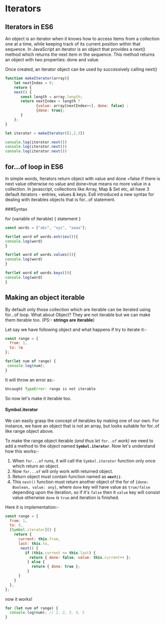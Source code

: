 # Iterators

## Iterators in ES6
An object is an iterator when it knows how to access items from a collection one at a time, while keeping track of its current position within that sequence. In JavaScript an iterator is an object that provides a next() method which returns the next item in the sequence. This method returns an object with two properties: done and value.

Once created, an iterator object can be used by successively calling next()

```js
function makeIterator(array){
    let nextIndex = 0;
    return {
    next() {
       const length = array.length;
       return nextIndex < length ?
              {value: array[nextIndex++], done: false} :
              {done: true};
       }
    };
}

let iterator = makeIterator([1,2,3])

console.log(iterator.next())
console.log(iterator.next())
console.log(iterator.next())

```


 ## for...of loop in ES6

 In simple words, Iterators return object with value and done =false if there is next value otherwise no value and done=true means no more value in a collection. In javascript, collections like Array, Map & Set etc, all have 3 default iterators - entries, values & keys.
Es6 introduced a new syntax for dealing with iterables objects that is for...of statement.

 ###Syntax

 for (variable of iterable) {
   statement
 }

```js
const words = ["abc", "xyz", "aaaa"];

for(let word of words.entries()){
console.log(word)
}

for(let word of words.values()){
console.log(word)
}

for(let word of words.keys()){
console.log(word)
}
```


## Making an object iterable 

By default only those collection which are iterable can be iterated using for...of loop. What about Object? They are not iterable but we can make them iterable too. (PS:- **strings are iterable**)

Let say we have following object and what happens if try to iterate it:- 

```js
const range = {
  from: 1,
  to: 5s
};

for(let num of range) {
 console.log(num);
}
```

It will throw an error as:- 

```js
Uncaught TypeError: range is not iterable
```

So now let's make it iterable too. 


#### Symbol.iterator

We can easily grasp the concept of iterables by making one of our own. For instance, we have an object that is not an array, but looks suitable for for..of like range object above. 

To make the range object iterable *(and thus let `for..of` work)* we need to add a method to the object named **`Symbol.iterator`**. Now let's understand how this works:-  

1. When `for...of` runs, it will call the `Symbol.iterator` function only once which return an object.
2. Now `for...of` will only work with returned object. 
3. Return object must contain function named as ***`next()`***.
4. This `next()` function must return another object of the for of `{done: Boolean, value: any}`, where `done` key will have value as `true/false` depending upon the iteration, so if it's `false` then it `value` key will consist value otherwise `done` is `true` and iteration is finished. 

Here it is implementation:- 

```js
const range = {
  from: 1,
  to: 5,
  [Symbol.iterator]() {
    return {
      current: this.from,
      last: this.to,
       next() {
         if (this.current <= this.last) {
           return { done: false, value: this.current++ };
          } else {
            return { done: true };
          }
      }
    }
  }, 
};
```

now it works!
```js
for (let num of range) {
  console.log(num); // 1, 2, 3, 4, 5
}